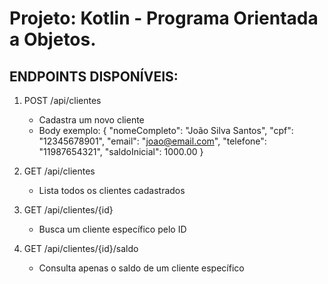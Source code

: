 # Projeto: Kotlin - Programa Orientada a Objetos.

## ENDPOINTS DISPONÍVEIS:

1. POST /api/clientes
   - Cadastra um novo cliente
   - Body exemplo:
   {
     "nomeCompleto": "João Silva Santos",
     "cpf": "12345678901",
     "email": "joao@email.com",
     "telefone": "11987654321",
     "saldoInicial": 1000.00
   }

2. GET /api/clientes
   - Lista todos os clientes cadastrados

3. GET /api/clientes/{id}
   - Busca um cliente específico pelo ID

4. GET /api/clientes/{id}/saldo
   - Consulta apenas o saldo de um cliente específico